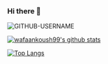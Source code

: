 ### Hi there 👋


<p> <img src="https://komarev.com/ghpvc/?username=GITHUB-USERNAME&label=Profile%20views&color=ce9927&style=flat" alt="GITHUB-USERNAME" /> </p>


[![wafaankoush99's github stats](https://github-readme-stats.vercel.app/api?username=wafaankoush99&show_icons=true&theme=default)](https://github.com/wafaankoush99/)



[![Top Langs](https://github-readme-stats.vercel.app/api/top-langs/?username=wafaankoush99&layout=compact)](https://github.com/anuraghazra/github-readme-stats)


<!--
**wafaankoush99/wafaankoush99** is a ✨ _special_ ✨ repository because its `README.md` (this file) appears on your GitHub profile.

Here are some ideas to get you started:

- 🔭 I’m currently working on ...
- 🌱 I’m currently learning ...
- 👯 I’m looking to collaborate on ...
- 🤔 I’m looking for help with ...
- 💬 Ask me about ...
- 📫 How to reach me: ...
- 😄 Pronouns: ...
- ⚡ Fun fact: ...
-->
